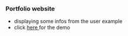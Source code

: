 ### Portfolio website

* displaying some infos from the user example
*  click <a href="https://silentrovert007.github.io/"> here  </a>for the demo
